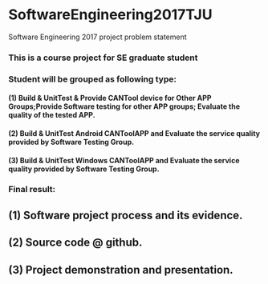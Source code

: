 # SoftwareEngineering2017TJU
Software Engineering 2017 project problem statement
### This is a course project for SE graduate student
### Student will be grouped as following type:
#### (1) Build & UnitTest & Provide CANTool device for Other APP Groups;Provide Software testing for other APP groups; Evaluate the quality of the tested APP.
#### (2) Build & UnitTest Android CANToolAPP and Evaluate the service quality provided by Software Testing Group.
#### (3) Build & UnitTest Windows CANToolAPP and Evaluate the service quality provided by Software Testing Group.

### Final result:
## (1) Software project process and its evidence.
## (2) Source code @ github.
## (3) Project demonstration and presentation. 

